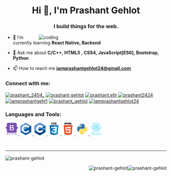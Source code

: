 <h1 align="center">Hi 👋, I'm Prashant Gehlot</h1>
<h3 align="center">I build things for the web.</h3>
<img align = "right" alt="coding" width= "400" src="https://i.pinimg.com/originals/77/ca/a3/77caa32884d735d439ade45ba37feaf2.gif">

- 🌱 I’m currently learning **React Native, Backend**

- 💬 Ask me about **C/C++, HTML5 , CSS4, JavaScript[ES6], Bootstrap, Python**

- 📫 How to reach me **iamprashantgehlot24@gmail.com**

<h3 align="left">Connect with me:</h3>
<p align="left">
<a href="https://twitter.com/prashant_2404_" target="blank"><img align="center" src="https://raw.githubusercontent.com/rahuldkjain/github-profile-readme-generator/master/src/images/icons/Social/twitter.svg" alt="prashant_2404_" height="30" width="40" /></a>
<a href="https://linkedin.com/in/prashant gehlot" target="blank"><img align="center" src="https://raw.githubusercontent.com/rahuldkjain/github-profile-readme-generator/master/src/images/icons/Social/linked-in-alt.svg" alt="prashant gehlot" height="30" width="40" /></a>
<a href="https://instagram.com/prashant.eth" target="blank"><img align="center" src="https://raw.githubusercontent.com/rahuldkjain/github-profile-readme-generator/master/src/images/icons/Social/instagram.svg" alt="prashant.eth" height="30" width="40" /></a>
<a href="https://www.codechef.com/users/prashant2424" target="blank"><img align="center" src="https://cdn.jsdelivr.net/npm/simple-icons@3.1.0/icons/codechef.svg" alt="prashant2424" height="30" width="40" /></a>
<a href="https://www.hackerrank.com/iamprashantgehl1" target="blank"><img align="center" src="https://raw.githubusercontent.com/rahuldkjain/github-profile-readme-generator/master/src/images/icons/Social/hackerrank.svg" alt="iamprashantgehl1" height="30" width="40" /></a>
<a href="https://www.leetcode.com/prashant_gehlot" target="blank"><img align="center" src="https://raw.githubusercontent.com/rahuldkjain/github-profile-readme-generator/master/src/images/icons/Social/leet-code.svg" alt="prashant_gehlot" height="30" width="40" /></a>
<a href="https://auth.geeksforgeeks.org/user/iamprashantgehlot24" target="blank"><img align="center" src="https://raw.githubusercontent.com/rahuldkjain/github-profile-readme-generator/master/src/images/icons/Social/geeks-for-geeks.svg" alt="iamprashantgehlot24" height="30" width="40" /></a>
</p>

<h3 align="left">Languages and Tools:</h3>
<p align="left"> <a href="https://getbootstrap.com" target="_blank" rel="noreferrer"> <img src="https://raw.githubusercontent.com/devicons/devicon/master/icons/bootstrap/bootstrap-plain-wordmark.svg" alt="bootstrap" width="40" height="40"/> </a> <a href="https://www.cprogramming.com/" target="_blank" rel="noreferrer"> <img src="https://raw.githubusercontent.com/devicons/devicon/master/icons/c/c-original.svg" alt="c" width="40" height="40"/> </a> <a href="https://www.w3schools.com/cpp/" target="_blank" rel="noreferrer"> <img src="https://raw.githubusercontent.com/devicons/devicon/master/icons/cplusplus/cplusplus-original.svg" alt="cplusplus" width="40" height="40"/> </a> <a href="https://www.w3schools.com/css/" target="_blank" rel="noreferrer"> <img src="https://raw.githubusercontent.com/devicons/devicon/master/icons/css3/css3-original-wordmark.svg" alt="css3" width="40" height="40"/> </a> <a href="https://www.w3.org/html/" target="_blank" rel="noreferrer"> <img src="https://raw.githubusercontent.com/devicons/devicon/master/icons/html5/html5-original-wordmark.svg" alt="html5" width="40" height="40"/> </a> <a href="https://www.python.org" target="_blank" rel="noreferrer"> <img src="https://raw.githubusercontent.com/devicons/devicon/master/icons/python/python-original.svg" alt="python" width="40" height="40"/> </a> <a href="https://reactjs.org/" target="_blank" rel="noreferrer"> <img src="https://raw.githubusercontent.com/devicons/devicon/master/icons/react/react-original-wordmark.svg" alt="react" width="40" height="40"/> </a> </p>
<br>
<hr>

<p>&nbsp;<img align="left" src="https://github-readme-stats.vercel.app/api?username=prashant-gehlot&show_icons=true&locale=en" alt="prashant-gehlot" /></p>

<p><img align="right" src="https://github-readme-stats.vercel.app/api/top-langs?username=prashant-gehlot&show_icons=true&locale=en&layout=compact" alt="prashant-gehlot" /></p>

<p><img align="right" src="https://github-readme-streak-stats.herokuapp.com/?user=prashant-gehlot&" alt="prashant-gehlot" /></p>
